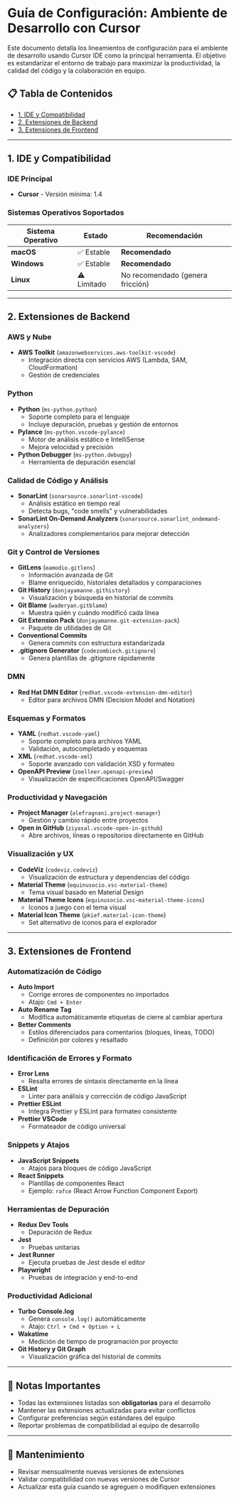 # Guía de Configuración: Ambiente de Desarrollo con Cursor

Este documento detalla los lineamientos de configuración para el ambiente de desarrollo usando Cursor IDE como la principal herramienta. El objetivo es estandarizar el entorno de trabajo para maximizar la productividad, la calidad del código y la colaboración en equipo.

## 📋 Tabla de Contenidos

- [1. IDE y Compatibilidad](#1-ide-y-compatibilidad)
- [2. Extensiones de Backend](#2-extensiones-de-backend)
- [3. Extensiones de Frontend](#3-extensiones-de-frontend)

---

## 1. IDE y Compatibilidad

### **IDE Principal**
- **Cursor** - Versión mínima: 1.4

### **Sistemas Operativos Soportados**

| Sistema Operativo | Estado | Recomendación |
|------------------|---------|---------------|
| **macOS** | ✅ Estable | **Recomendado** |
| **Windows** | ✅ Estable | **Recomendado** |
| **Linux** | ⚠️ Limitado | No recomendado (genera fricción) |

---

## 2. Extensiones de Backend

### **AWS y Nube**
- **AWS Toolkit** (`amazonwebservices.aws-toolkit-vscode`)
  - Integración directa con servicios AWS (Lambda, SAM, CloudFormation)
  - Gestión de credenciales

### **Python**
- **Python** (`ms-python.python`)
  - Soporte completo para el lenguaje
  - Incluye depuración, pruebas y gestión de entornos
- **Pylance** (`ms-python.vscode-pylance`)
  - Motor de análisis estático e IntelliSense
  - Mejora velocidad y precisión
- **Python Debugger** (`ms-python.debugpy`)
  - Herramienta de depuración esencial

### **Calidad de Código y Análisis**
- **SonarLint** (`sonarsource.sonarlint-vscode`)
  - Análisis estático en tiempo real
  - Detecta bugs, "code smells" y vulnerabilidades
- **SonarLint On‑Demand Analyzers** (`sonarsource.sonarlint_ondemand-analyzers`)
  - Analizadores complementarios para mejorar detección

### **Git y Control de Versiones**
- **GitLens** (`eamodio.gitlens`)
  - Información avanzada de Git
  - Blame enriquecido, historiales detallados y comparaciones
- **Git History** (`donjayamanne.githistory`)
  - Visualización y búsqueda en historial de commits
- **Git Blame** (`waderyan.gitblame`)
  - Muestra quién y cuándo modificó cada línea
- **Git Extension Pack** (`donjayamanne.git-extension-pack`)
  - Paquete de utilidades de Git
- **Conventional Commits**
  - Genera commits con estructura estandarizada
- **.gitignore Generator** (`codezombiech.gitignore`)
  - Genera plantillas de .gitignore rápidamente

### **DMN**
- **Red Hat DMN Editor** (`redhat.vscode-extension-dmn-editor`)
  - Editor para archivos DMN (Decision Model and Notation)

### **Esquemas y Formatos**
- **YAML** (`redhat.vscode-yaml`)
  - Soporte completo para archivos YAML
  - Validación, autocompletado y esquemas
- **XML** (`redhat.vscode-xml`)
  - Soporte avanzado con validación XSD y formateo
- **OpenAPI Preview** (`zoellner.openapi-preview`)
  - Visualización de especificaciones OpenAPI/Swagger

### **Productividad y Navegación**
- **Project Manager** (`alefragnani.project-manager`)
  - Gestión y cambio rápido entre proyectos
- **Open in GitHub** (`ziyasal.vscode-open-in-github`)
  - Abre archivos, líneas o repositorios directamente en GitHub

### **Visualización y UX**
- **CodeViz** (`codeviz.codeviz`)
  - Visualización de estructura y dependencias del código
- **Material Theme** (`equinusocio.vsc-material-theme`)
  - Tema visual basado en Material Design
- **Material Theme Icons** (`equinusocio.vsc-material-theme-icons`)
  - Iconos a juego con el tema visual
- **Material Icon Theme** (`pkief.material-icon-theme`)
  - Set alternativo de iconos para el explorador

---

## 3. Extensiones de Frontend

### **Automatización de Código**
- **Auto Import**
  - Corrige errores de componentes no importados
  - Atajo: `Cmd + Enter`
- **Auto Rename Tag**
  - Modifica automáticamente etiquetas de cierre al cambiar apertura
- **Better Comments**
  - Estilos diferenciados para comentarios (bloques, líneas, TODO)
  - Definición por colores y resaltado

### **Identificación de Errores y Formato**
- **Error Lens**
  - Resalta errores de sintaxis directamente en la línea
- **ESLint**
  - Linter para análisis y corrección de código JavaScript
- **Prettier ESLint**
  - Integra Prettier y ESLint para formateo consistente
- **Prettier VSCode**
  - Formateador de código universal

### **Snippets y Atajos**
- **JavaScript Snippets**
  - Atajos para bloques de código JavaScript
- **React Snippets**
  - Plantillas de componentes React
  - Ejemplo: `rafce` (React Arrow Function Component Export)

### **Herramientas de Depuración**
- **Redux Dev Tools**
  - Depuración de Redux
- **Jest**
  - Pruebas unitarias
- **Jest Runner**
  - Ejecuta pruebas de Jest desde el editor
- **Playwright**
  - Pruebas de integración y end-to-end

### **Productividad Adicional**
- **Turbo Console.log**
  - Genera `console.log()` automáticamente
  - Atajo: `Ctrl + Cmd + Option + L`
- **Wakatime**
  - Medición de tiempo de programación por proyecto
- **Git History y Git Graph**
  - Visualización gráfica del historial de commits

---

## 📝 Notas Importantes

- Todas las extensiones listadas son **obligatorias** para el desarrollo
- Mantener las extensiones actualizadas para evitar conflictos
- Configurar preferencias según estándares del equipo
- Reportar problemas de compatibilidad al equipo de desarrollo

---

## 🔄 Mantenimiento

- Revisar mensualmente nuevas versiones de extensiones
- Validar compatibilidad con nuevas versiones de Cursor
- Actualizar esta guía cuando se agreguen o modifiquen extensiones